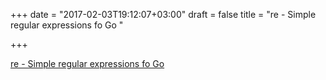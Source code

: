 +++
date = "2017-02-03T19:12:07+03:00"
draft = false
title = "re - Simple regular expressions fo Go "

+++

<p><a href="https://t.co/jATxA71FA9">re - Simple regular expressions fo Go </a></p>
